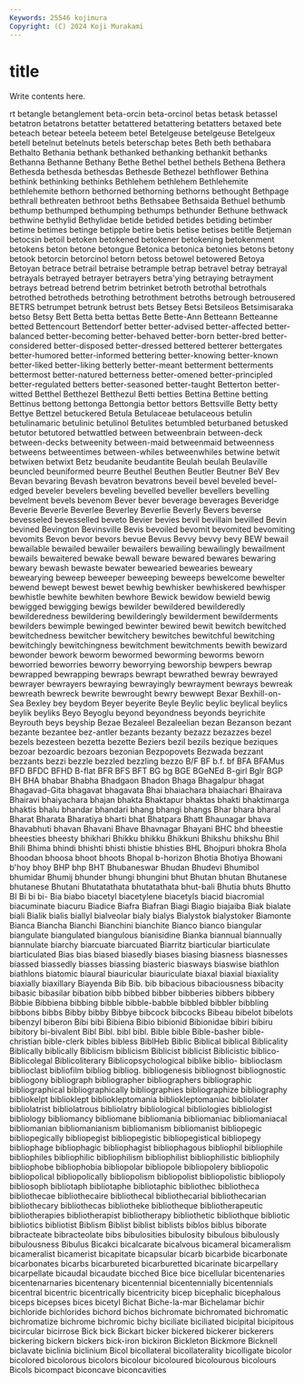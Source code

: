 ```yaml
---
Keywords: 25546 kojimura
Copyright: (C) 2024 Koji Murakami
---
```


# title

Write contents here.



rt betangle betanglement beta-orcin beta-orcinol betas betask
betassel betatron betatrons betatter betattered betattering betatters betaxed bete beteach
betear beteela beteem betel Betelgeuse betelgeuse Betelgeux betell betelnut betelnuts
betels beterschap betes Beth beth bethabara Bethalto Bethania bethank bethanked
bethanking bethankit bethanks Bethanna Bethanne Bethany Bethe Bethel bethel bethels
Bethena Bethera Bethesda bethesda bethesdas Bethesde Bethezel bethflower Bethina bethink
bethinking bethinks Bethlehem bethlehem Bethlehemite bethlehemite bethorn bethorned bethorning bethorns
bethought Bethpage bethrall bethreaten bethroot beths Bethsabee Bethsaida Bethuel bethumb
bethump bethumped bethumping bethumps bethunder Bethune bethwack bethwine bethylid Bethylidae
betide betided betides betiding betimber betime betimes betinge betipple betire
betis betise betises betitle Betjeman betocsin betoil betoken betokened betokener
betokening betokenment betokens beton betone betongue Betonica betonica betonies betons
betony betook betorcin betorcinol betorn betoss betowel betowered Betoya Betoyan
betrace betrail betraise betrample betrap betravel betray betrayal betrayals betrayed
betrayer betrayers betra'ying betraying betrayment betrays betread betrend betrim betrinket
betroth betrothal betrothals betrothed betrotheds betrothing betrothment betroths betrough betrousered
BETRS betrumpet betrunk betrust bets Betsey Betsi Betsileos Betsimisaraka betso
Betsy Bett Betta betta bettas Bette Bette-Ann Betteann Betteanne betted
Bettencourt Bettendorf better better-advised better-affected better-balanced better-becoming better-behaved better-born better-bred
better-considered better-disposed better-dressed bettered betterer bettergates better-humored better-informed bettering better-knowing
better-known better-liked better-liking betterly better-meant betterment betterments bettermost better-natured betterness
better-omened better-principled better-regulated betters better-seasoned better-taught Betterton better-witted Betthel Betthezel
Betthezul Betti betties Bettina Bettine betting Bettinus bettong bettonga Bettongia
bettor bettors Bettsville Betty betty Bettye Bettzel betuckered Betula Betulaceae
betulaceous betulin betulinamaric betulinic betulinol Betulites betumbled beturbaned betusked betutor
betutored betwattled between betweenbrain between-deck between-decks betweenity between-maid betweenmaid betweenness
betweens betweentimes between-whiles betweenwhiles betwine betwit betwixen betwixt Betz beudanite
beudantite Beulah beulah Beulaville beuncled beuniformed beurre Beuthel Beuthen Beutler
Beutner BeV Bev Bevan bevaring Bevash bevatron bevatrons beveil bevel
beveled bevel-edged beveler bevelers beveling bevelled beveller bevellers bevelling bevelment
bevels bevenom Bever bever beverage beverages Beveridge Beverie Beverle Beverlee
Beverley Beverlie Beverly Bevers beverse bevesseled bevesselled beveto Bevier bevies
bevil bevillain bevilled Bevin bevined Bevington Bevinsville Bevis bevoiled bevomit
bevomited bevomiting bevomits Bevon bevor bevors bevue Bevus Bevvy bevvy
bevy BEW bewail bewailable bewailed bewailer bewailers bewailing bewailingly bewailment
bewails bewaitered bewake bewall beware bewared bewares bewaring bewary bewash
bewaste bewater bewearied bewearies beweary bewearying beweep beweeper beweeping beweeps
bewelcome bewelter bewend bewept bewest bewet bewhig bewhisker bewhiskered bewhisper
bewhistle bewhite bewhiten bewhore Bewick bewidow bewield bewig bewigged bewigging
bewigs bewilder bewildered bewilderedly bewilderedness bewildering bewilderingly bewilderment bewilderments bewilders
bewimple bewinged bewinter bewired bewit bewitch bewitched bewitchedness bewitcher bewitchery
bewitches bewitchful bewitching bewitchingly bewitchingness bewitchment bewitchments bewith bewizard bewonder
bework beworm bewormed beworming beworms beworn beworried beworries beworry beworrying
beworship bewpers bewrap bewrapped bewrapping bewraps bewrapt bewrathed bewray bewrayed
bewrayer bewrayers bewraying bewrayingly bewrayment bewrays bewreak bewreath bewreck bewrite
bewrought bewry bewwept Bexar Bexhill-on-Sea Bexley bey beydom Beyer beyerite
Beyle Beylic beylic beylical beylics beylik beyliks Beyo Beyoglu beyond
beyondness beyonds beyrichite Beyrouth beys beyship Bezae Bezaleel Bezaleelian bezan
Bezanson bezant bezante bezantee bez-antler bezants bezanty bezazz bezazzes bezel
bezels bezesteen bezetta bezette Beziers bezil bezils bezique beziques bezoar
bezoardic bezoars bezonian Bezpopovets Bezwada bezzant bezzants bezzi bezzle bezzled
bezzling bezzo B/F BF b.f. bf BFA BFAMus BFD BFDC
BFHD B-flat BFR BFS BFT BG bg BGE BGeNEd B-girl
Bglr BGP BH BHA bhabar Bhabha Bhadgaon Bhadon Bhaga Bhagalpur
bhagat Bhagavad-Gita bhagavat bhagavata Bhai bhaiachara bhaiachari Bhairava Bhairavi bhaiyachara
bhajan bhakta Bhaktapur bhaktas bhakti bhaktimarga bhaktis bhalu bhandar bhandari
bhang bhangi bhangs Bhar bhara bharal Bharat Bharata Bharatiya bharti
bhat Bhatpara Bhatt Bhaunagar bhava Bhavabhuti bhavan Bhavani Bhave Bhavnagar
Bhayani BHC bhd bheestie bheesties bheesty bhikhari Bhikku bhikku Bhikkuni
Bhikshu bhikshu Bhil Bhili Bhima bhindi bhishti bhisti bhistie bhisties
BHL Bhojpuri bhokra Bhola Bhoodan bhoosa bhoot bhoots Bhopal b-horizon
Bhotia Bhotiya Bhowani b'hoy bhoy BHP bhp BHT Bhubaneswar Bhudan
Bhudevi Bhumibol bhumidar Bhumij bhunder bhungi bhungini bhut Bhutan bhutan
Bhutanese bhutanese Bhutani Bhutatathata bhutatathata bhut-bali Bhutia bhuts Bhutto BI
Bi bi bi- Bia biabo biacetyl biacetylene biacetyls biacid biacromial
biacuminate biacuru Biadice Biafra Biafran Biagi Biagio biajaiba Biak bialate
biali Bialik bialis biallyl bialveolar bialy bialys Bialystok bialystoker Biamonte
Bianca Biancha Bianchi Bianchini bianchite Bianco bianco biangular biangulate biangulated
biangulous bianisidine Bianka biannual biannually biannulate biarchy biarcuate biarcuated Biarritz
biarticular biarticulate biarticulated Bias bias biased biasedly biases biasing biasness
biasnesses biassed biassedly biasses biassing biasteric biasways biaswise biathlon biathlons
biatomic biaural biauricular biauriculate biaxal biaxial biaxiality biaxially biaxillary Biayenda
Bib Bib. bib bibacious bibaciousness bibacity bibasic bibasilar bibation bibb
bibbed bibber bibberies bibbers bibbery Bibbie Bibbiena bibbing bibble bibble-babble
bibbled bibbler bibbling bibbons bibbs Bibby bibby Bibbye bibcock bibcocks
Bibeau bibelot bibelots bibenzyl biberon Bibi bibi Bibiena Bibio bibionid
Bibionidae bibiri bibiru bibitory bi-bivalent Bibl Bibl. bibl bibl. Bible
bible Bible-basher bible-christian bible-clerk bibles bibless BiblHeb Biblic Biblical biblical
Biblicality Biblically biblically Biblicism biblicism Biblicist biblicist Biblicistic biblico- Biblicolegal
Biblicoliterary Biblicopsychological biblike biblio- biblioclasm biblioclast bibliofilm bibliog bibliog. bibliogenesis
bibliognost bibliognostic bibliogony bibliograph bibliographer bibliographers bibliographic bibliographical bibliographically bibliographies
bibliographize bibliography bibliokelpt biblioklept bibliokleptomania bibliokleptomaniac bibliolater bibliolatrist bibliolatrous bibliolatry
bibliological bibliologies bibliologist bibliology bibliomancy bibliomane bibliomania bibliomaniac bibliomaniacal bibliomanian
bibliomanianism bibliomanism bibliomanist bibliopegic bibliopegically bibliopegist bibliopegistic bibliopegistical bibliopegy bibliophage
bibliophagic bibliophagist bibliophagous bibliophil bibliophile bibliophiles bibliophilic bibliophilism bibliophilist bibliophilistic
bibliophily bibliophobe bibliophobia bibliopolar bibliopole bibliopolery bibliopolic bibliopolical bibliopolically bibliopolism
bibliopolist bibliopolistic bibliopoly bibliosoph bibliotaph bibliotaphe bibliotaphic bibliothec bibliotheca bibliothecae
bibliothecaire bibliothecal bibliothecarial bibliothecarian bibliothecary bibliothecas bibliotheke bibliotheque bibliotherapeutic bibliotherapies
bibliotherapist bibliotherapy bibliothetic bibliothque bibliotic bibliotics bibliotist Biblism Biblist biblist
biblists biblos biblus biborate bibracteate bibracteolate bibs bibulosities bibulosity bibulous
bibulously bibulousness Bibulus Bicakci bicalcarate bicalvous bicameral bicameralism bicameralist bicamerist
bicapitate bicapsular bicarb bicarbide bicarbonate bicarbonates bicarbs bicarbureted bicarburetted bicarinate
bicarpellary bicarpellate bicaudal bicaudate bicched Bice bice bicellular bicentenaries bicentenarnaries
bicentenary bicentennial bicentennially bicentennials bicentral bicentric bicentrically bicentricity bicep bicephalic
bicephalous biceps bicepses bices bicetyl Bichat Biche-la-mar Bichelamar bichir bichloride
bichlorides bichord bichos bichromate bichromated bichromatic bichromatize bichrome bichromic bichy
biciliate biciliated bicipital bicipitous bicircular bicirrose Bick bick Bickart bicker
bickered bickerer bickerers bickering bickern bickers bick-iron bickiron Bickleton Bickmore
Bicknell biclavate biclinia biclinium Bicol bicollateral bicollaterality bicolligate bicolor bicolored
bicolorous bicolors bicolour bicoloured bicolourous bicolours Bicols bicompact biconcave biconcavities
